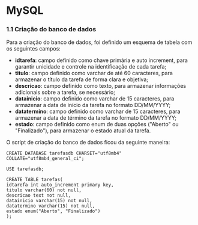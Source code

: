 # MySQL

### 1.1 Criação do banco de dados

Para a criação do banco de dados, foi definido um esquema de tabela com os seguintes campos:

-   **idtarefa**: campo definido como chave primária e auto increment, para garantir unicidade e controle na identificação de cada tarefa;
-   **titulo**: campo definido como varchar de até 60 caracteres, para armazenar o título da tarefa de forma clara e objetiva;
-   **descricao**: campo definido como texto, para armazenar informações adicionais sobre a tarefa, se necessário;
-   **datainicio**: campo definido como varchar de 15 caracteres, para armazenar a data de início da tarefa no formato DD/MM/YYYY;
-   **datatermino**: campo definido como varchar de 15 caracteres, para armazenar a data de término da tarefa no formato DD/MM/YYYY;
-   **estado**: campo definido como enum de duas opções ("Aberto" ou "Finalizado"), para armazenar o estado atual da tarefa.

O script de criação do banco de dados ficou da seguinte maneira:

    CREATE DATABASE tarefasdb CHARSET="utf8mb4" COLLATE="utf8mb4_general_ci";
    
    USE tarefasdb;
    
    CREATE TABLE tarefas(
	idtarefa int auto_increment primary key,
    titulo varchar(60) not null,
    descricao text not null,
    datainicio varchar(15) not null,
    datatermino varchar(15) not null,
    estado enum("Aberto", "Finalizado")
    );